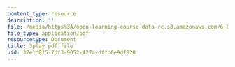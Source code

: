 ```yaml
---
content_type: resource
description: ''
file: /media/https%3A/open-learning-course-data-rc.s3.amazonaws.com/6-849-geometric-folding-algorithms-linkages-origami-polyhedra-fall-2012/37e1d8f57df39052427adffb0e9df820_yvatNaV6Bog.pdf
file_type: application/pdf
resourcetype: Document
title: 3play pdf file
uid: 37e1d8f5-7df3-9052-427a-dffb0e9df820
---
```

